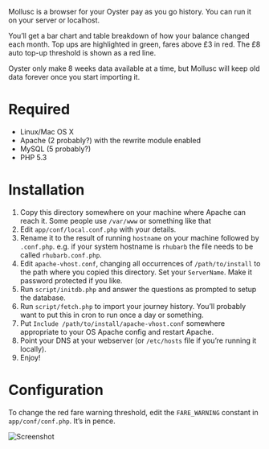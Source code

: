 Mollusc is a browser for your Oyster pay as you go history. You can run it on your server or localhost.

You’ll get a bar chart and table breakdown of how your balance changed each month. Top ups are highlighted in green, fares above £3 in red. The £8 auto top-up threshold is shown as a red line.

Oyster only make 8 weeks data available at a time, but Mollusc will keep old data forever once you start importing it.

# Required

* Linux/Mac OS X
* Apache (2 probably?) with the rewrite module enabled
* MySQL (5 probably?)
* PHP 5.3

# Installation

1. Copy this directory somewhere on your machine where Apache can reach it.
   Some people use `/var/www` or something like that
1. Edit `app/conf/local.conf.php` with your details.
2. Rename it to the result of running `hostname` on your machine followed by `.conf.php`.
   e.g. if your system hostname is `rhubarb` the file needs to be called `rhubarb.conf.php`.
3. Edit `apache-vhost.conf`, changing all occurrences of `/path/to/install` to the path where you copied this directory. Set your `ServerName`. Make it password protected if you like.
4. Run `script/initdb.php` and answer the questions as prompted to setup the database.
5. Run `script/fetch.php` to import your journey history. You’ll probably want to put this in cron to run once a day or something.
6. Put `Include /path/to/install/apache-vhost.conf` somewhere appropriate to your OS Apache config and restart Apache.
7. Point your DNS at your webserver (or `/etc/hosts` file if you’re running it locally).
8. Enjoy!

# Configuration

To change the red fare warning threshold, edit the `FARE_WARNING` constant in `app/conf/conf.php`. It’s in pence.

![Screenshot](/jwheare/mollusc/raw/master/screenshot.png)
